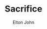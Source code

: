 ---
layout: post
title: Sacrifice
author: Elton John
language: "Français"
image:
  artist: elton-john.png
---